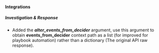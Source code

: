 
#### Integrations

##### Investigation & Response

- Added the ***alter_events_from_decider*** argument, use this argument to obtain **events_from_decider** context path as a list (for improved for playbook automation) rather than a dictionary (The original API raw response). 
